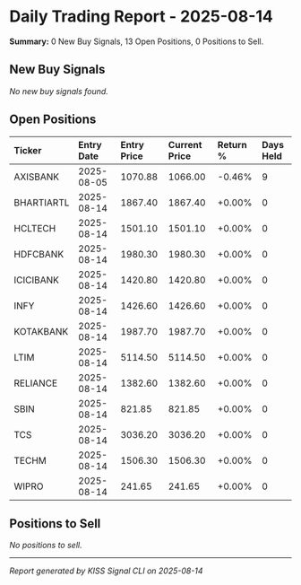 # Daily Trading Report - 2025-08-14

**Summary:** 0 New Buy Signals, 13 Open Positions, 0 Positions to Sell.

## New Buy Signals

*No new buy signals found.*

## Open Positions

| Ticker | Entry Date | Entry Price | Current Price | Return % | Days Held |
|:-------|:-----------|:------------|:--------------|:---------|:----------|
| AXISBANK | 2025-08-05 | 1070.88 | 1066.00 | -0.46% | 9 |
| BHARTIARTL | 2025-08-14 | 1867.40 | 1867.40 | +0.00% | 0 |
| HCLTECH | 2025-08-14 | 1501.10 | 1501.10 | +0.00% | 0 |
| HDFCBANK | 2025-08-14 | 1980.30 | 1980.30 | +0.00% | 0 |
| ICICIBANK | 2025-08-14 | 1420.80 | 1420.80 | +0.00% | 0 |
| INFY | 2025-08-14 | 1426.60 | 1426.60 | +0.00% | 0 |
| KOTAKBANK | 2025-08-14 | 1987.70 | 1987.70 | +0.00% | 0 |
| LTIM | 2025-08-14 | 5114.50 | 5114.50 | +0.00% | 0 |
| RELIANCE | 2025-08-14 | 1382.60 | 1382.60 | +0.00% | 0 |
| SBIN | 2025-08-14 | 821.85 | 821.85 | +0.00% | 0 |
| TCS | 2025-08-14 | 3036.20 | 3036.20 | +0.00% | 0 |
| TECHM | 2025-08-14 | 1506.30 | 1506.30 | +0.00% | 0 |
| WIPRO | 2025-08-14 | 241.65 | 241.65 | +0.00% | 0 |

## Positions to Sell

*No positions to sell.*

---
*Report generated by KISS Signal CLI on 2025-08-14*
